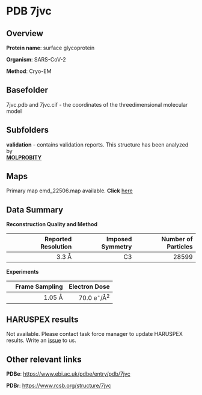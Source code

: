 # PDB 7jvc

## Overview

**Protein name**: surface glycoprotein

**Organism**: SARS-CoV-2

**Method**: Cryo-EM



## Basefolder

7jvc.pdb and 7jvc.cif - the coordinates of the threedimensional molecular model

## Subfolders





**validation** - contains validation reports. This structure has been analyzed by <br>  [**MOLPROBITY**](https://github.com/thorn-lab/coronavirus_structural_task_force/tree/master/pdb/surface_glycoprotein/SARS-CoV-2/7jvc/validation/molprobity)   



## Maps

Primary map emd_22506.map available. **Click** [here](http://ftp.wwpdb.org/pub/emdb/structures/EMD-22506/map/) 

## Data Summary
**Reconstruction Quality and Method**

|   | Reported Resolution | Imposed Symmetry | Number of Particles |
|---|-------------:|----------------:|--------------:|
|   |3.3 Å|C3|28599|

**Experiments**

|   | Frame Sampling | Electron Dose |
|---|-------------:|----------------:|
|   |1.05 Å|70.0 e<sup>-</sup>/Å<sup>2</sup>|

## HARUSPEX results

Not available. Please contact task force manager to update HARUSPEX results. Write an [issue](https://github.com/thorn-lab/coronavirus_structural_task_force/issues) to us.

## Other relevant links 
**PDBe**:  https://www.ebi.ac.uk/pdbe/entry/pdb/7jvc
 
**PDBr**: https://www.rcsb.org/structure/7jvc 
